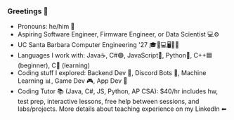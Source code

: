 ### Greetings 👋

- Pronouns: he/him 👦
- Aspiring Software Engineer, Firmware Engineer, or Data Scientist 💻⚙
- UC Santa Barbara Computer Engineering '27 🎓🔋💻🖥🔌💡
- Languages I work with: Java☕, C#🟣, JavaScript🧾, Python🐍, C++🟦 (beginner), C🔵 (learning)
- Coding stuff I explored: Backend Dev 💾, Discord Bots 🤖, Machine Learning 📊, Game Dev 🎮, App Dev 📱
- Coding Tutor 📚 (Java, C#, JS, Python, AP CSA): $40/hr includes hw, test prep, interactive lessons, free help between sessions, and labs/projects. More details about teaching experience on my LinkedIn ⬅
